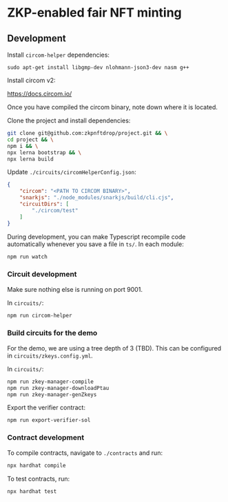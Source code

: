 # ZKP-enabled fair NFT minting

## Development

Install `circom-helper` dependencies:

```
sudo apt-get install libgmp-dev nlohmann-json3-dev nasm g++
```

Install circom v2:

https://docs.circom.io/

Once you have compiled the circom binary, note down where it is located.

Clone the project and install dependencies:

```bash
git clone git@github.com:zkpnftdrop/project.git && \
cd project && \
npm i && \
npx lerna bootstrap && \
npx lerna build
```

Update `./circuits/circomHelperConfig.json`:

```json
{
    "circom": "<PATH TO CIRCOM BINARY>",
    "snarkjs": "./node_modules/snarkjs/build/cli.cjs",
    "circuitDirs": [
        "./circom/test"
    ]
}
```

During development, you can make Typescript recompile code automatically
whenever you save a file in `ts/`. In each module:

```bash
npm run watch
```

### Circuit development

Make sure nothing else is running on port 9001.

In `circuits/`:

```bash
npm run circom-helper
```

### Build circuits for the demo

For the demo, we are using a tree depth of 3 (TBD). This can be configured in
`circuits/zkeys.config.yml`.

In `circuits/`:

```bash
npm run zkey-manager-compile
npm run zkey-manager-downloadPtau
npm run zkey-manager-genZkeys
```

Export the verifier contract:

```
npm run export-verifier-sol
```

### Contract development

To compile contracts, navigate to `./contracts` and run:

```bash
npx hardhat compile
```

To test contracts, run:

```bash
npx hardhat test
```
